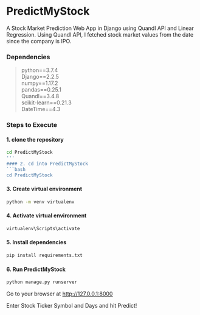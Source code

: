 # PredictMyStock

 A Stock Market Prediction Web App in Django using Quandl API and Linear Regression. Using Quandl API, I fetched stock market values from the date since the company is IPO. 


### Dependencies
>python==3.7.4  
Django==2.2.5    
numpy==1.17.2   
pandas==0.25.1  
Quandl==3.4.8  
scikit-learn==0.21.3  
DateTime==4.3


### Steps to Execute 
#### 1. clone the repository 
```bash
cd PredictMyStock
'''
#### 2. cd into PredictMyStock 
```bash
cd PredictMyStock
```
#### 3. Create virtual environment 
```bash
python -m venv virtualenv
```
#### 4. Activate virtual environment 
```bash
virtualenv\Scripts\activate
```
#### 5. Install dependencies
```bash
pip install requirements.txt
```
#### 6. Run PredictMyStock 
```bash
python manage.py runserver
```
Go to your browser at http://127.0.0.1:8000

Enter Stock Ticker Symbol and Days and hit Predict!




